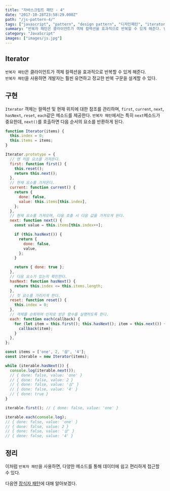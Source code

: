 ```yaml
---
title: "자바스크립트 패턴 - 4"
date: "2017-10-28T23:58:29.000Z"
path: "/js-pattern-4/"
tags: ["javascript", "pattern", "design pattern", "디자인패턴", "iterator", "반복자"]
summary: "반복자 패턴은 클라이언트가 객체 컬렉션을 효과적으로 반복할 수 있게 해준다. 반복자 패턴을 사용하면 개발자는 훨씬 유연하고 정교한 반복 구문을 설계할 수 있다."
category: "JavaScript"
images: ["images/js.jpg"]
---
```


## Iterator
`반복자 패턴`은 클라이언트가 객체 컬렉션을 효과적으로 반복할 수 있게 해준다.<br />
`반복자 패턴`을 사용하면 개발자는 훨씬 유연하고 정교한 반복 구문을 설계할 수 있다.

## 구현
`Iterator` 객체는 컬렉션 및 현재 위치에 대한 참조를 관리하며, `first`, `current`, `next`, `hasNext`, `reset`, `each`같은 메소드를 제공한다.
`반복자 패턴`에서는 특히 `next`메소드가 중요한데, `next()`를 호출하면 다음 순서의 요소를 반환하게 된다.

```js
function Iterator(items) {
  this.index = 0;
  this.items = items;
}

Iterator.prototype = {
  // 맨 처음 요소를 가져온다.
  first: function first() {
    this.reset();
    return this.next();
  },
  // 현재 요소를 가져온다.
  current: function current() {
    return {
      done: false,
      value: this.items[this.index],
    };
  },
  // 현재 요소를 가져오며, 다음 호출 시 다음 값을 가져오게 된다.
  next: function next() {
    const value = this.items[this.index++];

    if (this.hasNext()) {
      return {
        done: false,
        value,
      };
    }

    return { done: true };
  },
  // 다음 요소가 있는지 확인한다.
  hasNext: function hasNext() {
    return this.index <= this.items.length;
  },
  // 첫 요소를 가리키게 한다.
  reset: function reset() {
    this.index = 0;
  },
  // 객체를 순회하며 인자로 받은 함수를 실행하도록 한다.
  each: function each(callback) {
    for (let item = this.first(); this.hasNext(); item = this.next()) {
      callback(item);
    }
  },
};

const items = ['one', 2, '삼', '4'];
const iterable = new Iterator(items);

while (iterable.hasNext()) {
  console.log(iterable.next());
  // { done: false, value: 'one' }
  // { done: false, value: 2 }
  // { done: false, value: '삼' }
  // { done: false, value: '4' }
  // { done: true }
}

iterable.first(); // { done: false, value: 'one' }

iterable.each(console.log);
// { done: false, value: 'one' }
// { done: false, value: 2 }
// { done: false, value: '삼' }
// { done: false, value: '4' }
```

## 정리
이처럼 `반복자 패턴`을 사용하면, 다양한 메소드를 통해 데이터에 쉽고 편리하게 접근할 수 있다.

다음엔 [장식자 패턴](/js-pattern-5)에 대해 알아보겠다.
